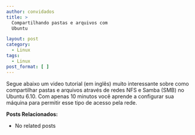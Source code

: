 ```yaml
---
author: convidados
title: >
  Compartilhando pastas e arquivos com
  Ubuntu

layout: post
category:
  - Linux
tags:
  - Linux
post_format: [ ]
---
```

Segue abaixo um video tutorial (em inglês) muito interessante sobre como compartilhar pastas e arquivos através de redes NFS e Samba (SMB) no Ubuntu 6.10. Com apenas 10 minutos você aprende a configurar sua máquina para permitir esse tipo de acesso pela rede.



**Posts Relacionados:** 
*   No related posts

















